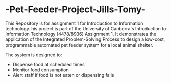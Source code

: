 # -Pet-Feeder-Project-Jills-Tomy-
This Repository is for assignment 1 for Introduction to Information technology. 
his project is part of the University of Canberra's Introduction to Information Technology (4478/8936) Assignment 1. It demonstrates the application of the Integrated Problem-Solving Process to design a low-cost, programmable automated pet feeder system for a local animal shelter.

The system is designed to:
- Dispense food at scheduled times
- Monitor food consumption
- Alert staff if food is not eaten or dispensing fails
